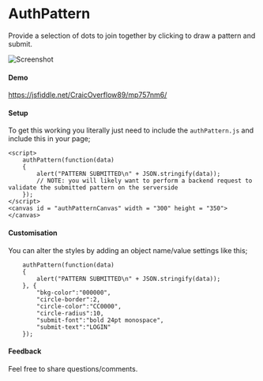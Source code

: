 AuthPattern
===========
Provide a selection of dots to join together by clicking to draw a pattern and submit.

![Screenshot](https://raw.githubusercontent.com/CraicOverflow89/AuthPattern/blob/master/screenshot/screenshot1.png "Screenshot")

#### Demo
https://jsfiddle.net/CraicOverflow89/mp757nm6/

#### Setup
To get this working you literally just need to include the `authPattern.js` and include this in your page;
```
<script>
	authPattern(function(data)
	{
		alert("PATTERN SUBMITTED\n" + JSON.stringify(data));
		// NOTE: you will likely want to perform a backend request to validate the submitted pattern on the serverside
	});
</script>
<canvas id = "authPatternCanvas" width = "300" height = "350"></canvas>
```

#### Customisation
You can alter the styles by adding an object name/value settings like this;
```
	authPattern(function(data)
	{
		alert("PATTERN SUBMITTED\n" + JSON.stringify(data));
	}, {
		"bkg-color":"000000",
		"circle-border":2,
		"circle-color":"CC0000",
		"circle-radius":10,
		"submit-font":"bold 24pt monospace",
		"submit-text":"LOGIN"
	});
```

#### Feedback
Feel free to share questions/comments.
